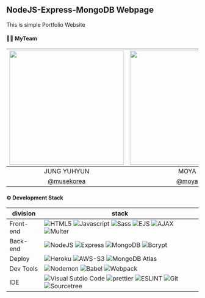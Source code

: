 ## NodeJS-Express-MongoDB Webpage

This is simple Portfolio Website

#### 👯‍♀️ MyTeam

|<img src="https://user-images.githubusercontent.com/77679025/147853577-34c28407-c73d-4200-b588-a7703081b35a.jpg" width=300 height=300/>|<img src="https://user-images.githubusercontent.com/77679025/147854954-8e319a11-d819-4db9-a57e-7c7f2c9005dd.jpg"  width=300 height=300//>|<img src="https://user-images.githubusercontent.com/77679025/147855037-4adb2a85-6f28-49bd-afa6-4e443aa8321e.jpg"  width=300 height=300//>|<img src="https://user-images.githubusercontent.com/77679025/147853557-3cda66da-134d-402c-a004-0d5a895852d8.jpg"  width=300 height=300//>|
|:-:|:-:|:-:|:-:|
|JUNG YUHYUN|MOYA|BAOZI|NICAI|
| [@musekorea](https://github.com/musekorea) | [@moya](https://github.com/code-me-co) | [@baozi](https://github.com/code-me-co) | [@nicai](https://github.com/code-me-co)

####  ⚙️ Development Stack

| division        | stack                             |
| --------------- | --------------------------------- |
| Front-end       | ![HTML5](https://img.shields.io/badge/HTML5-red?logo=HTML5) ![Javascript](https://img.shields.io/badge/javascript-ES6-yellow?logo=javascript) ![Sass](https://img.shields.io/badge/Sass-v1.43.3-pink?logo=Sass) ![EJS](https://img.shields.io/badge/EJS-3.1.6-6DB33F) ![AJAX](https://img.shields.io/badge/AJAX-fetch-white?logo=multer) ![Multer](https://img.shields.io/badge/Multer-v1.4.3-4D97FF?logo=multer) |
| Back-end        | ![NodeJS](https://img.shields.io/badge/node.js-v16.13.1-339933?logo=node.js) ![Express](https://img.shields.io/badge/Express-v4.17.1-9cf?logo=express)  ![MongoDB](https://img.shields.io/badge/MongoDB-v4.1.2-47A248?logo=MongoDB) ![Bcrypt](https://img.shields.io/badge/bcrypt-v5.0.1-skyblue?logo=bcrypt)  |   
| Deploy      | ![Heroku](https://img.shields.io/badge/Heroku-blue?logo=Heroku) ![AWS-S3](https://img.shields.io/badge/AWS-S3-FFB71B?logo=AmazonAWS) ![MongoDB Atlas](https://img.shields.io/badge/MongoDB-Atlas-&color=brightgreen)  |
| Dev Tools | ![Nodemon](https://img.shields.io/badge/Nodemon-v2.0.12-76D04B?logo=Nodemon)  ![Babel](https://img.shields.io/badge/babel-v7.15.5-yellow?logo=babel) ![Webpack](https://img.shields.io/badge/webpack-v5.6.0-skyblue?logo=webpack)  
| IDE      |   ![Visual Sutdio Code](https://img.shields.io/badge/VisualStudioCode-purple?logo=VisualStudioCode) ![prettier](https://img.shields.io/badge/prettier-40B5A4?logo=prettier)     ![ESLINT](https://img.shields.io/badge/ESLint-blue?logo=ESLint) ![Git](https://img.shields.io/badge/Git-red?logo=Git) ![Sourcetree](https://img.shields.io/badge/SourceTree-blue?logo=Sourcetree)   |
